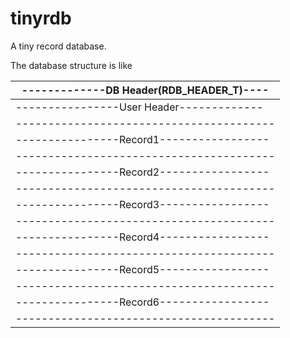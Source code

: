 # tinyrdb
A tiny record database.

The database structure is like

|-------------DB Header(RDB_HEADER_T)----|
|----------------------------------------|
|----------------User Header-------------|
|----------------------------------------|
|----------------Record1-----------------|
|----------------------------------------|
|----------------Record2-----------------|
|----------------------------------------|
|----------------Record3-----------------|
|----------------------------------------|
|----------------Record4-----------------|
|----------------------------------------|
|----------------Record5-----------------|
|----------------------------------------|
|----------------Record6-----------------|
|----------------------------------------|
